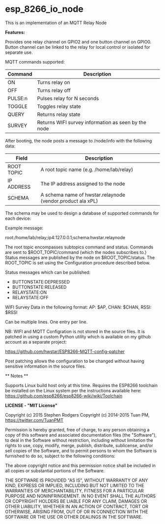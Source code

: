 **esp_8266_io_node**
==========
This is an implementation of an MQTT Relay Node 

**Features:**

Provides one relay channel on GPIO2 and one button channel on GPIO0. Button channel can be linked to the relay for local control or isolated for separate use.

MQTT commands supported:

|Command| Description |
|-------| ----------- |
|ON 	| Turns relay on|
|OFF	| Turns relay off|
|PULSE:n| Pulses relay for N seconds|
|TOGGLE	| Toggles relay state|
|QUERY	| Returns relay state|
|SURVEY	| Returns WIFI survey information as seen by the node|

After booting, the node posts a message to /node/info with the following data:

|Field		| Description|
|-----      | -----------|
|ROOT TOPIC	| A root topic name (e.g. /home/lab/relay)|
|IP ADDRESS	| The IP address assigned to the node|
|SCHEMA		| A schema name of hwstar.relaynode (vendor.product ala xPL)|

The schema may be used to design a database of supported commands for each device:

Example message:

root:/home/lab/relay;ip4:127.0.0.1;schema:hwstar.relaynode

The root topic encompasses subtopics command and status. Commands are sent to $ROOT_TOPIC/command (which the nodes subscribes to.) Status messages are
published by the node on $ROOT_TOPIC/status. The ROOT_TOPIC is set using the Configuration procedure described below.

Status messages which can be published:

* BUTTONSTATE:DEPRESSED
* BUTTONSTATE:RELEASED
* RELAYSTATE:ON
* RELAYSTATE:OFF

WIFI Survey Data in the following format:
AP: $AP, CHAN: $CHAN, RSSI: $RSSI

Can be multiple lines. One entry per line. 

NB: WIFI and MQTT Configration is not stored in the source files. It is patched in using a custom Python utility which is available on my github account as
a separate project:

https://github.com/hwstar/ESP8266-MQTT-config-patcher

Post patching allows the configuration to be changed without having sensitive information in the source files.


** Notes **

Supports Linux build host only at this time.
Requires the ESP8266 toolchain be installed on the Linux system per the instructions available here:
https://github.com/esp8266/esp8266-wiki/wiki/Toolchain

**LICENSE - "MIT License"**

Copyright (c) 2015 Stephen Rodgers 
Copyright (c) 2014-2015 Tuan PM, https://twitter.com/TuanPMT

Permission is hereby granted, free of charge, to any person obtaining a copy of this software and associated documentation files (the "Software"), to deal in the Software without restriction, including without limitation the rights to use, copy, modify, merge, publish, distribute, sublicense, and/or sell copies of the Software, and to permit persons to whom the Software is furnished to do so, subject to the following conditions:

The above copyright notice and this permission notice shall be included in all copies or substantial portions of the Software.

THE SOFTWARE IS PROVIDED "AS IS", WITHOUT WARRANTY OF ANY KIND, EXPRESS OR IMPLIED, INCLUDING BUT NOT LIMITED TO THE WARRANTIES OF MERCHANTABILITY, FITNESS FOR A PARTICULAR PURPOSE AND NONINFRINGEMENT. IN NO EVENT SHALL THE AUTHORS OR COPYRIGHT HOLDERS BE LIABLE FOR ANY CLAIM, DAMAGES OR OTHER LIABILITY, WHETHER IN AN ACTION OF CONTRACT, TORT OR OTHERWISE, ARISING FROM, OUT OF OR IN CONNECTION WITH THE SOFTWARE OR THE USE OR OTHER DEALINGS IN THE SOFTWARE.
